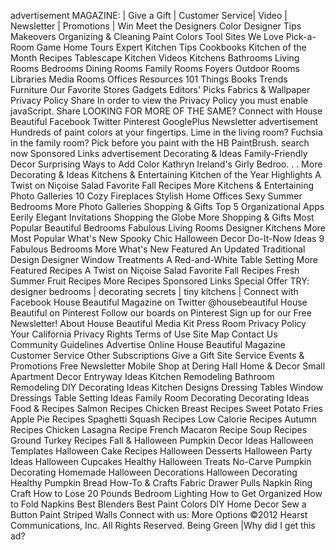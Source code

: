 advertisement MAGAZINE: | Give a Gift | Customer Service| Video | Newsletter | Promotions | Win Meet the Designers Color Designer Tips Makeovers Organizing & Cleaning Paint Colors Tool Sites We Love Pick-a-Room Game Home Tours Expert Kitchen Tips Cookbooks Kitchen of the Month Recipes Tablescape Kitchen Videos Kitchens Bathrooms Living Rooms Bedrooms Dining Rooms Family Rooms Foyers Outdoor Rooms Libraries Media Rooms Offices Resources 101 Things Books Trends Furniture Our Favorite Stores Gadgets Editors' Picks Fabrics & Wallpaper Privacy Policy Share In order to view the Privacy Policy you must enable javaScript. Share LOOKING FOR MORE OF THE SAME? Connect with House Beautiful Facebook Twitter Pinterest GooglePlus Newsletter advertisement Hundreds of paint colors at your fingertips. Lime in the living room? Fuchsia in the family room? Pick before you paint with the HB PaintBrush. search now Sponsored Links advertisement Decorating & Ideas Family-Friendly Decor Surprising Ways to Add Color Kathryn Ireland's Girly Bedroo. . . More Decorating & Ideas Kitchens & Entertaining Kitchen of the Year Highlights A Twist on Niçoise Salad Favorite Fall Recipes More Kitchens & Entertaining Photo Galleries 10 Cozy Fireplaces Stylish Home Offices Sexy Summer Bedrooms More Photo Galleries Shopping & Gifts Top 5 Organizational Apps Eerily Elegant Invitations Shopping the Globe More Shopping & Gifts Most Popular Beautiful Bedrooms Fabulous Living Rooms Designer Kitchens More Most Popular What's New Spooky Chic Halloween Decor Do-It-Now Ideas 9 Fabulous Bedrooms More What's New Featured An Updated Traditional Design Designer Window Treatments A Red-and-White Table Setting More Featured Recipes A Twist on Niçoise Salad Favorite Fall Recipes Fresh Summer Fruit Recipes More Recipes Sponsored Links Special Offer TRY: designer bedrooms | decorating secrets | tiny kitchens | Connect with Facebook House Beautiful Magazine on Twitter @housebeautiful House Beautiful on Pinterest Follow our boards on Pinterest Sign up for our Free Newsletter! About House Beautiful Media Kit Press Room Privacy Policy Your California Privacy Rights Terms of Use Site Map Contact Us Community Guidelines Advertise Online House Beautiful Magazine Customer Service Other Subscriptions Give a Gift Site Service Events & Promotions Free Newsletter Mobile Shop at Dering Hall Home & Decor Small Apartment Decor Entryway Ideas Kitchen Remodeling Bathroom Remodeling DIY Decorating Ideas Kitchen Designs Dressing Tables Window Dressings Table Setting Ideas Family Room Decorating Decorating Ideas Food & Recipes Salmon Recipes Chicken Breast Recipes Sweet Potato Fries Apple Pie Recipes Spaghetti Squash Recipes Low Calorie Recipes Autumn Recipes Chicken Lasagna Recipe French Macaron Recipe Soup Recipes Ground Turkey Recipes Fall & Halloween Pumpkin Decor Ideas Halloween Templates Halloween Cake Recipes Halloween Desserts Halloween Party Ideas Halloween Cupcakes Healthy Halloween Treats No-Carve Pumpkin Decorating Homemade Halloween Decorations Halloween Decorating Healthy Pumpkin Bread How-To & Crafts Fabric Drawer Pulls Napkin Ring Craft How to Lose 20 Pounds Bedroom Lighting How to Get Organized How to Fold Napkins Best Blenders Best Paint Colors DIY Home Decor Sew a Button Paint Striped Walls Connect with us: More Options ©2012 Hearst Communications, Inc. All Rights Reserved. Being Green |Why did I get this ad?